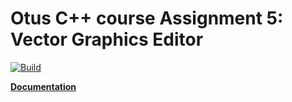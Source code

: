 # Otus C++ course Assignment 5: Vector Graphics Editor

[ ![Build](https://travis-ci.com/artbataev/otus_cpp_5.svg?branch=master) ](https://travis-ci.com/artbataev/otus_cpp_5)

**[ Documentation ](https://artbataev.github.io/otus_cpp_5/)**
